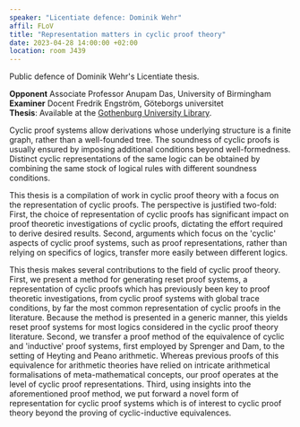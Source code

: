 ```yaml
---
speaker: "Licentiate defence: Dominik Wehr"
affil: FLoV
title: "Representation matters in cyclic proof theory"
date: 2023-04-28 14:00:00 +02:00
location: room J439
---
```

Public defence of Dominik Wehr's Licentiate thesis.

**Opponent** Associate Professor Anupam Das, University of Birmingham<br/>
**Examiner** Docent Fredrik Engström, Göteborgs universitet<br/>
**Thesis**: Available at the [Gothenburg University Library](https://gupea.ub.gu.se/handle/2077/75984).

<!--more-->

Cyclic proof systems allow derivations whose underlying structure is a finite graph, rather than a well-founded tree. The soundness of cyclic proofs is usually ensured by imposing additional conditions beyond well-formedness. Distinct cyclic representations of the same logic can be obtained by combining the same stock of logical rules with different soundness conditions.

This thesis is a compilation of work in cyclic proof theory with a focus on the representation of cyclic proofs. The perspective is justified two-fold: First, the choice of representation of cyclic proofs has significant impact on proof theoretic investigations of cyclic proofs, dictating the effort required to derive desired results. Second, arguments which focus on the 'cyclic' aspects of cyclic proof systems, such as proof representations, rather than relying on specifics of logics, transfer more easily between different logics.

This thesis makes several contributions to the field of cyclic proof theory. First, we present a method for generating reset proof systems, a representation of cyclic proofs which has previously been key to proof theoretic investigations, from cyclic proof systems with global trace conditions, by far the most common representation of cyclic proofs in the literature. Because the method is presented in a generic manner, this yields reset proof systems for most logics considered in the cyclic proof theory literature. Second, we transfer a proof method of the equivalence of cyclic and 'inductive' proof systems, first employed by Sprenger and Dam, to the setting of Heyting and Peano arithmetic. Whereas previous proofs of this equivalence for arithmetic theories have relied on intricate arithmetical formalisations of meta-mathematical concepts, our proof operates at the level of cyclic proof representations. Third, using insights into the aforementioned proof method, we put forward a novel form of representation for cyclic proof systems which is of interest to cyclic proof theory beyond the proving of cyclic-inductive equivalences.
